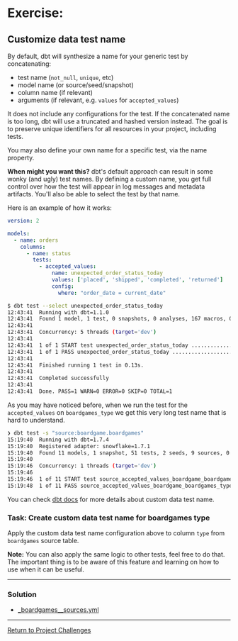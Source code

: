 # Exercise:

## Customize data test name
By default, dbt will synthesize a name for your generic test by concatenating:

- test name (`not_null`, `unique`, etc)
- model name (or source/seed/snapshot)
- column name (if relevant)
- arguments (if relevant, e.g. `values` for `accepted_values`)

It does not include any configurations for the test. If the concatenated name is too long, dbt will use a truncated and hashed version instead. The goal is to preserve unique identifiers for all resources in your project, including tests.

You may also define your own name for a specific test, via the name property.

**When might you want this?** dbt's default approach can result in some wonky (and ugly) test names. By defining a custom name, you get full control over how the test will appear in log messages and metadata artifacts. You'll also be able to select the test by that name.

Here is an example of how it works:
```yaml
version: 2

models:
  - name: orders
    columns:
      - name: status
        tests:
          - accepted_values:
              name: unexpected_order_status_today
              values: ['placed', 'shipped', 'completed', 'returned']
              config:
                where: "order_date = current_date"
```

```bash
$ dbt test --select unexpected_order_status_today
12:43:41  Running with dbt=1.1.0
12:43:41  Found 1 model, 1 test, 0 snapshots, 0 analyses, 167 macros, 0 operations, 1 seed file, 0 sources, 0 exposures, 0 metrics
12:43:41
12:43:41  Concurrency: 5 threads (target='dev')
12:43:41
12:43:41  1 of 1 START test unexpected_order_status_today ................................ [RUN]
12:43:41  1 of 1 PASS unexpected_order_status_today ...................................... [PASS in 0.03s]
12:43:41
12:43:41  Finished running 1 test in 0.13s.
12:43:41
12:43:41  Completed successfully
12:43:41
12:43:41  Done. PASS=1 WARN=0 ERROR=0 SKIP=0 TOTAL=1
```

As you may have noticed before, when we run the test for the `accepted_values` on `boardgames_type` we get this very long test name that is hard to understand. 

```bash
❯ dbt test -s "source:boardgame.boardgames" 
15:19:40  Running with dbt=1.7.4
15:19:40  Registered adapter: snowflake=1.7.1
15:19:40  Found 11 models, 1 snapshot, 51 tests, 2 seeds, 9 sources, 0 exposures, 0 metrics, 432 macros, 0 groups, 0 semantic models
15:19:40  
15:19:46  Concurrency: 1 threads (target='dev')
15:19:46  
15:19:46  1 of 11 START test source_accepted_values_boardgame_boardgames_type__bgsleeve__boardgame__boardgameaccessory__boardgameexpansion__boardgameissue__puzzle__rpgissue__rpgitem__videogame__videogamecompilation__videogameexpansion__videogamehardware  [RUN]
15:19:48  1 of 11 PASS source_accepted_values_boardgame_boardgames_type__bgsleeve__boardgame__boardgameaccessory__boardgameexpansion__boardgameissue__puzzle__rpgissue__rpgitem__videogame__videogamecompilation__videogameexpansion__videogamehardware  [PASS in 1.99s]
```

You can check [dbt docs](https://docs.getdbt.com/reference/resource-properties/data-tests#custom-data-test-name) for more details about custom data test name.

### Task: Create custom data test name for boardgames type
Apply the custom data test name configuration above to column `type` from `boardgames` source table.

**Note:** You can also apply the same logic to other tests, feel free to do that. The important thing is to be aware of this feature and learning on how to use when it can be useful.

---

### Solution

- [_boardgames__sources.yml](./staging/_boardgames__sources.yml)

---

[Return to Project Challenges](../../../README.md#9-project-challenges)